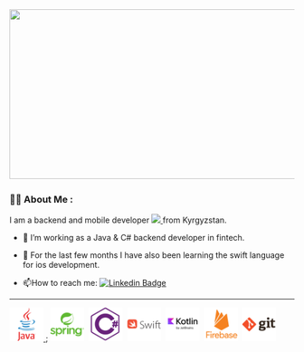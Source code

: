 <div align="center">
  <a href="#">
  <img src="https://media.giphy.com/media/dWesBcTLavkZuG35MI/giphy.gif" width="600" height="300"/>
    </a>
</div>

### :man_technologist: About Me :
I am a backend and mobile developer  <a href="#"> <img src="https://media.giphy.com/media/WUlplcMpOCEmTGBtBW/giphy.gif" width="30"> </a> from Kyrgyzstan. 

- :telescope: I’m working as a Java & C# backend developer in fintech.

- :seedling: For the last few months I have also been learning the swift language for ios development.

- :mailbox:How to reach me: [![Linkedin Badge](https://img.shields.io/badge/-kakbar-blue?style=flat&logo=Linkedin&logoColor=white)](https://www.linkedin.com/in/%D1%82%D0%B5%D0%BC%D0%B8%D1%80%D0%BB%D0%B0%D0%BD-%D1%82%D0%BE%D0%BA%D1%82%D0%BE%D1%81%D1%83%D0%BD%D0%BE%D0%B2-99492a211/)

---

<div>
   <a href="#">
  <img src="https://github.com/devicons/devicon/blob/master/icons/java/java-original-wordmark.svg" width="60" height="60"/>  </a> ;
  <img src="https://github.com/devicons/devicon/blob/master/icons/spring/spring-original-wordmark.svg" title="Java" alt="Java" width="60" height="60"/>&nbsp;
  <img src="https://github.com/devicons/devicon/blob/master/icons/csharp/csharp-line.svg" title="Java" alt="Java" width="60" height="60"/>&nbsp;
  <img src="https://github.com/devicons/devicon/blob/master/icons/swift/swift-original-wordmark.svg" title="Firebase" alt="Firebase" width="60" height="60"/>&nbsp;
  <img src="https://github.com/devicons/devicon/blob/master/icons/kotlin/kotlin-original-wordmark.svg" title="Firebase" alt="Firebase" width="60" height="60"/>&nbsp;
  <img src="https://github.com/devicons/devicon/blob/master/icons/firebase/firebase-plain-wordmark.svg" title="Firebase" alt="Firebase" width="60" height="60"/>&nbsp;
  <img src="https://github.com/devicons/devicon/blob/master/icons/git/git-original-wordmark.svg" title="Firebase" alt="Firebase" width="60" height="60"/>&nbsp;
  </a>
</div>
